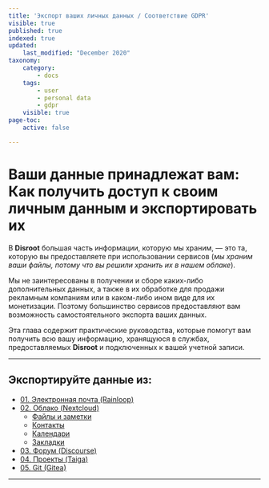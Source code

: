 ```yaml
---
title: 'Экспорт ваших личных данных / Соответствие GDPR'
visible: true
published: true
indexed: true
updated:
    last_modified: "December 2020"
taxonomy:
    category:
        - docs
    tags:
        - user
        - personal data
        - gdpr
    visible: true
page-toc:
    active: false

---
```


# Ваши данные принадлежат вам:<br>Как получить доступ к своим личным данным и экспортировать их

В **Disroot** большая часть информации, которую мы храним, — это та, которую вы предоставляете при использовании сервисов (*мы храним ваши файлы, потому что вы решили хранить их в нашем облаке*).

Мы не заинтересованы в получении и сборе каких-либо дополнительных данных, а также в их обработке для продажи рекламным компаниям или в каком-либо ином виде для их монетизации. Поэтому большинство сервисов предоставляют вам возможность самостоятельного экспорта ваших данных.

Эта глава содержит практические руководства, которые помогут вам получить всю вашу информацию, хранящуюся в службах, предоставляемых **Disroot** и подключенных к вашей учетной записи.

----

## Экспортируйте данные из:
- [01. Электронная почта (Rainloop)](rainloop)
- [02. Облако (Nextcloud)](nextcloud)
  - [Файлы и заметки](nextcloud/files)
  - [Контакты](nextcloud/contacts)
  - [Календари](nextcloud/calendar)
  - [Закладки](nextcloud/bookmarks)
- [03. Форум (Discourse)](discourse)
- [04. Проекты (Taiga)](taiga)
- [05. Git (Gitea)](git)

----
